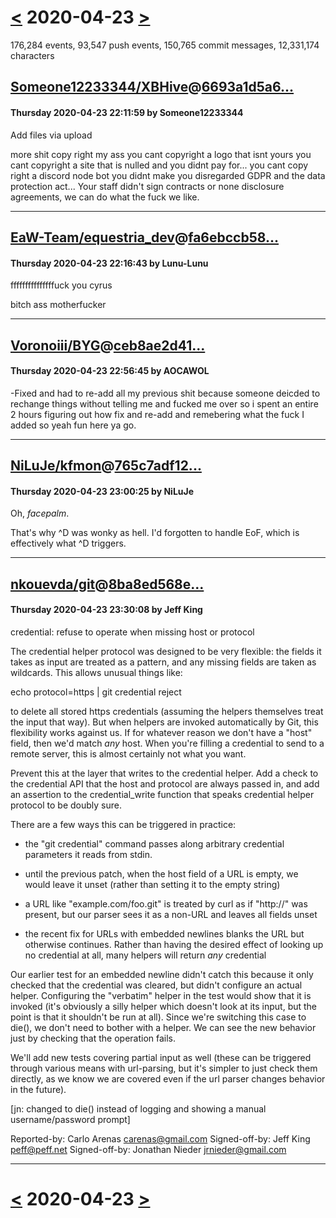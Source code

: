 # [<](2020-04-22.md) 2020-04-23 [>](2020-04-24.md)

176,284 events, 93,547 push events, 150,765 commit messages, 12,331,174 characters


## [Someone12233344/XBHive](https://github.com/Someone12233344/XBHive)@[6693a1d5a6...](https://github.com/Someone12233344/XBHive/commit/6693a1d5a611215e3b507d641cb8e3c4e40992a7)
#### Thursday 2020-04-23 22:11:59 by Someone12233344

Add files via upload

more shit copy right my ass you cant copyright a logo that isnt yours 
you cant copyright a site that is nulled and you didnt pay for...
you cant copy right a discord node bot you didnt make
you disregarded GDPR and the data protection act...
Your staff didn't sign contracts or none disclosure agreements, we can do what the fuck we like.

---
## [EaW-Team/equestria_dev](https://github.com/EaW-Team/equestria_dev)@[fa6ebccb58...](https://github.com/EaW-Team/equestria_dev/commit/fa6ebccb589b38fec5bfae9885e19cb970a0f5a2)
#### Thursday 2020-04-23 22:16:43 by Lunu-Lunu

fffffffffffffffuck you cyrus

bitch ass motherfucker

---
## [Voronoiii/BYG](https://github.com/Voronoiii/BYG)@[ceb8ae2d41...](https://github.com/Voronoiii/BYG/commit/ceb8ae2d4126bc0cf073002758176e7c30990b4d)
#### Thursday 2020-04-23 22:56:45 by AOCAWOL

-Fixed and had to re-add all my previous shit because someone deicded to rechange things without telling me and fucked me over so i spent an entire 2 hours figuring out how fix and re-add and remebering what the fuck I added so yeah fun here ya go.

---
## [NiLuJe/kfmon](https://github.com/NiLuJe/kfmon)@[765c7adf12...](https://github.com/NiLuJe/kfmon/commit/765c7adf12772db4cc6deaf34f842a1eefc81366)
#### Thursday 2020-04-23 23:00:25 by NiLuJe

Oh, *facepalm*.

That's why ^D was wonky as hell.
I'd forgotten to handle EoF, which is effectively what ^D triggers.

---
## [nkouevda/git](https://github.com/nkouevda/git)@[8ba8ed568e...](https://github.com/nkouevda/git/commit/8ba8ed568e2a3b75ee84c49ddffb026fde1a0a91)
#### Thursday 2020-04-23 23:30:08 by Jeff King

credential: refuse to operate when missing host or protocol

The credential helper protocol was designed to be very flexible: the
fields it takes as input are treated as a pattern, and any missing
fields are taken as wildcards. This allows unusual things like:

  echo protocol=https | git credential reject

to delete all stored https credentials (assuming the helpers themselves
treat the input that way). But when helpers are invoked automatically by
Git, this flexibility works against us. If for whatever reason we don't
have a "host" field, then we'd match _any_ host. When you're filling a
credential to send to a remote server, this is almost certainly not what
you want.

Prevent this at the layer that writes to the credential helper. Add a
check to the credential API that the host and protocol are always passed
in, and add an assertion to the credential_write function that speaks
credential helper protocol to be doubly sure.

There are a few ways this can be triggered in practice:

  - the "git credential" command passes along arbitrary credential
    parameters it reads from stdin.

  - until the previous patch, when the host field of a URL is empty, we
    would leave it unset (rather than setting it to the empty string)

  - a URL like "example.com/foo.git" is treated by curl as if "http://"
    was present, but our parser sees it as a non-URL and leaves all
    fields unset

  - the recent fix for URLs with embedded newlines blanks the URL but
    otherwise continues. Rather than having the desired effect of
    looking up no credential at all, many helpers will return _any_
    credential

Our earlier test for an embedded newline didn't catch this because it
only checked that the credential was cleared, but didn't configure an
actual helper. Configuring the "verbatim" helper in the test would show
that it is invoked (it's obviously a silly helper which doesn't look at
its input, but the point is that it shouldn't be run at all). Since
we're switching this case to die(), we don't need to bother with a
helper. We can see the new behavior just by checking that the operation
fails.

We'll add new tests covering partial input as well (these can be
triggered through various means with url-parsing, but it's simpler to
just check them directly, as we know we are covered even if the url
parser changes behavior in the future).

[jn: changed to die() instead of logging and showing a manual
 username/password prompt]

Reported-by: Carlo Arenas <carenas@gmail.com>
Signed-off-by: Jeff King <peff@peff.net>
Signed-off-by: Jonathan Nieder <jrnieder@gmail.com>

---

# [<](2020-04-22.md) 2020-04-23 [>](2020-04-24.md)

